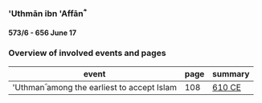 ### 'Uthmān ibn 'Affānؓ
#### 573/6 - 656 June 17

### Overview of involved events and pages

event | page | summary
-|-|-
'Uthmanؓ among the earliest to accept Islam | 108 | [610 CE](../events/0610_Dawn_of_prophethood)
